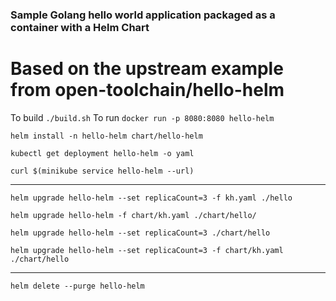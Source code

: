 ### Sample Golang hello world application packaged as a container with a Helm Chart

# Based on the upstream example from open-toolchain/hello-helm

To build `./build.sh`
To run `docker run -p 8080:8080 hello-helm`

`helm install -n hello-helm chart/hello-helm`

`kubectl get deployment hello-helm -o yaml`

`curl $(minikube service hello-helm --url)`

---

`helm upgrade hello-helm --set replicaCount=3 -f kh.yaml ./hello`

`helm upgrade hello-helm -f chart/kh.yaml ./chart/hello/`

`helm upgrade hello-helm --set replicaCount=3 ./chart/hello`

`helm upgrade hello-helm --set replicaCount=3 -f chart/kh.yaml ./chart/hello`

---

`helm delete --purge hello-helm`

